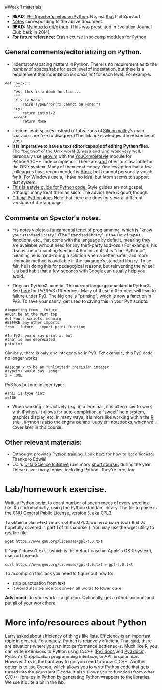 #Week 1 materials

* __READ:__ [Phil Spector's notes on Python](https://www.stat.berkeley.edu/~spector/python).  No, not
  [that](https://en.wikipedia.org/wiki/Phil_Spector) Phil Spector!
* [Notes](https://www.stat.berkeley.edu/~spector/pythonslides.pdf) corresponding to the above document.
* __READ:__ [My intro to git/github](https://github.com/ThorntonLab/intro2github).  (This was presented in Evolution Journal Club back in 2014)
* __For future reference:__ [Crash course in scicomp modules for Python](https://anonimops.de/PythonCrash/PythonNumpy.pdf) 

## General comments/editorializing on Python.

* Indentation/spacing matters in Python.  There is no requirement as to the _number_ of spaces/tabs for each level of
  indentation, but there is a requirement that indentation is _consistent_ for each level:  For example:
  
~~~{.python}
def foo(x):
    """
    Yes, this is a dumb function...
    """
    if x is None:
        raise TypeError("x cannot be None!")
    try:
        return int(x)/2
    except:
        return None
~~~
  
* I recommend spaces instead of tabs. Fans of [Silicon Valley](https://www.youtube.com/watch?v=SsoOG6ZeyUI)'s main
  character are free to disagree. (The link acknowledges the existence of sex.)
* __It is imperative to have a text editor capable of editing Python files.__  The "big two" of the Unix world
  ([Emacs](http://www.gnu.org/software/emacs)
  and [vim](http://www.vim.org)) work very well.  I personally use [neovim](https://neovim.io/) with the
  [YouCompleteMe](https://valloric.github.io/YouCompleteMe/)
  module for Python/C/C++ code completion.  There are [a
  lot](https://www.elegantthemes.com/blog/resources/the-11-best-code-editors-available-in-2015) of editors available for the OS X system.  Many of them
  cost money.  One exception that a few colleagues have recommended is [Atom](https://atom.io/), but I cannot personally
  vouch for it.  For Windows users, I have no idea, but Atom seems to support that system.
* [This is a style guide for Python code.](https://www.python.org/dev/peps/pep-0008/)  Style guides are not gospel,
  although many treat them as such.  The advice here is good, though.
* [Official Python docs](http://docs.python.org)  Note that there are docs for several different versions of the
  language.  

## Comments on Spector's notes.

* His notes violate a fundamental tenet of programming, which is "know your standard library." (The "standard library"
  is the set of types, functions, etc., that come with the language by default, meaning they are available without need
  for any third-party add-ons.) For example, his
  discussion of counting (section 4.9 of his notes) is "non-Pythonic", meaning he is hand-rolling a solution when a
  better, safer, and more idiomatic method is available in the langauge's standard library.  To be fair, he is doing
  this for pedagogical reasons, but reinventing the wheel is a bad habit that a few seconds with Google can usually help
  you avoid.

* They are Python2-centric.  The current language standard is Python3.  See
  [here](http://python3porting.com/differences.html) for Py2/Py3 differences. Many of these differences will lead to
  failure under Py3.  The big one is "printing", which is now a function in Py3. To save your sanity, get used to saying
  this in your PyX scripts:

~~~{.python}
#importing from __future__ 
#must be at the VERY top
#of yours scripts, meaning
#BEFORE any other imports
from __future__ import print_function

#In Py2, you'd say print x, but
#that is now deprecated
print(x)
~~~

Similarly, there is only one integer type in Py3.  For example, this Py2 code no longer works:

~~~{.python}
#Assign x to be an "unlimited" precision integer.
#type(x) would say 'long'.
x = 100L
~~~

Py3 has but one integer type:

~~~{.python}
#This is type 'int'
x=100
~~~

* When working interactively (_e.g._ in a terminal), it is often nicer to work with [iPython](https://ipython.org/).  It
  allows for auto-completion, a "sweet" help system, graphics display, etc.  In many ways, it is more like working
  within the [R](http://www.r-project.org) shell. iPython is also the engine behind "Jupyter" notebooks, which we'll
  cover later in this course.

## Other relevant materials:

* Enthought provides [Python training](https://training.enthought.com/A). Look [here](https://store.enthought.com/licenses/academic/) for how to get a license.  Thanks to Edwin!
* UCI's [Data Science Initiative](http://datascience.uci.edu/) runs many [short courses](http://datascience.uci.edu/education/short-courses/) during the year.  These cover many topics, including Python.  They're free, too.

# Lab/homework exercise.

Write a Python script to count number of occurrences of every word in a file.  Do it idiomatically, using the Python standard library.  The file
  to parse is the [GNU General Public License, version 3](https://www.gnu.org/licenses/gpl-3.0.en.html), aka GPL3.

To obtain a plain-text version of the GPL3, we need some tools that JJ hopefully covered in part 1 of this course :).
  You may use the wget utility to get the file:

~~~{.sh}
wget https://www.gnu.org/licenses/gpl-3.0.txt
~~~

If 'wget' doesn't exist (which is the default case on Apple's OS X system), use curl instead: 

~~~{.sh}
curl https://www.gnu.org/licenses/gpl-3.0.txt > gpl-3.0.txt 
~~~

To accomplish this task you need to figure out how to:

* strip punctuation from text
* it would also be nice to convert all words to lower case

__Advanced:__ do your work in a git repo.  Optionally, get a github account and put all of your work there.

# More info/resources about Python

Larry asked about efficiency of things like lists. Efficiency is an important topic in general.  Fortunately, Python is
relatively efficient.  That said, there are situations where you run into performance bottlenecks. Much like R, you can
write extensions to Python using C/C++ ([Py2 docs](https://docs.python.org/2/extending/extending.html) and [Py3 docs](https://docs.python.org/3/extending/extending.html)).  Python's C application programming interface, or API, is quite nice.  However, this is the hard way to go: you need to know C/C++.  Another option is to use [Cython](http://www.cython.org), which allows you to write Python code that gets turned into the equvalent C code.  It also allows you to functions from other C/C++ libraries in Python by generating Python wrappers to the libraries.  We use it quite a bit in the lab.
